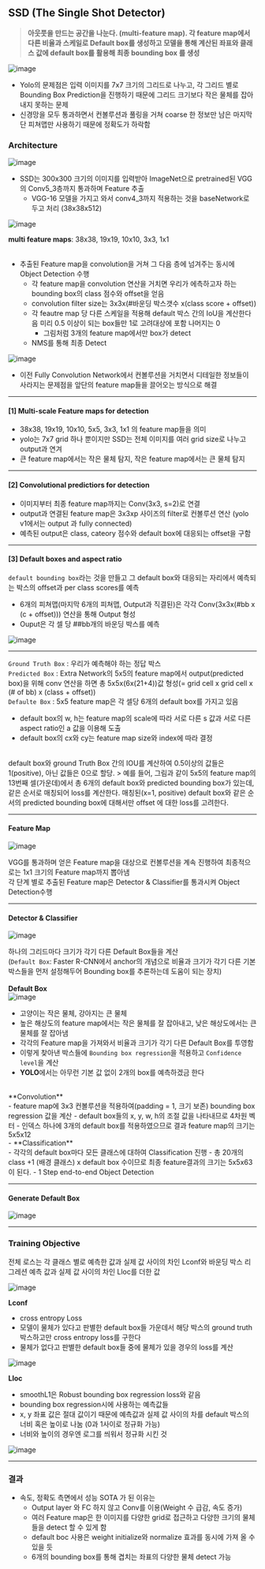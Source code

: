 ## SSD (The Single Shot Detector)

> **아웃풋을 만드는 공간을 나눈다. (multi-feature map). 각 feature map에서 다른 비율과 스케일로 Default box를 생성하고 모델을 통해 계산된 좌표와 클래스 값에 default box를 활용해 최종 bounding box 를 생성**

![image](https://user-images.githubusercontent.com/72767245/108738210-b8166c00-7576-11eb-9bde-38330ef9cfc9.png)


- Yolo의 문제점은 입력 이미지를 7x7 크기의 그리드로 나누고, 각 그리드 별로 Bounding Box Prediction을 진행하기 때문에 그리드 크기보다 작은 물체를 잡아내지 못하는 문제
- 신경망을 모두 통과하면서 컨볼루션과 풀링을 거쳐 coarse 한 정보만 남은 마지막 단 피쳐맵만 사용하기 때문에 정확도가 하락함

### Architecture

![image](https://user-images.githubusercontent.com/72767245/108737658-2c9cdb00-7576-11eb-9037-25665ea53338.png)

- SSD는 300x300 크기의 이미지를 입력받아 ImageNet으로 pretrained된 VGG의 Conv5_3층까지 통과하며 Feature 추출
  - VGG-16 모델을 가지고 와서 conv4_3까지 적용하는 것을 baseNetwork로 두고 처리 (38x38x512)

![image](https://user-images.githubusercontent.com/72767245/108805339-34df2f80-75e3-11eb-958e-9d66862f94ca.png)

**multi feature maps**: 38x38, 19x19, 10x10, 3x3, 1x1 <br><br>


- 추출된 Feature map을 convolution을 거쳐 그 다음 층에 넘겨주는 동시에 Object Detection 수행
  - 각 feature map을 convolution 연산을 거치면 우리가 에측하고자 하는 bounding box의 class 점수와 offset을 얻음
  - convolution filter size는 3x3x(#바운딩 박스갯수 x(class score + offset))
  - 각 feautre map 당 다른 스케일을 적용해 default 박스 간의 IoU을 계산한다음 미리 0.5 이상이 되는 box들만 1로 고려대상에 포함 나머지는 0
    - 그림처럼 3개의 feature map에서만 box가 detect
  - NMS를 통해 최종 Detect



![image](https://user-images.githubusercontent.com/72767245/108805993-d8304480-75e3-11eb-997d-e5386159dab0.png)


- 이전 Fully Convolution Network에서 컨볼루션을 거치면서 디테일한 정보들이 사라지는 문제점을 앞단의 feature map들을 끌어오는 방식으로 해결

---

#### [1] Multi-scale Feature maps for detection
- 38x38, 19x19, 10x10, 5x5, 3x3, 1x1 의 feature map들을 의미
- yolo는 7x7 grid 하나 뿐이지만 SSD는 전체 이미지를 여러 grid size로 나누고 output과 연겨 
- 큰 feature map에서는 작은 물체 탐지, 작은 feature map에서는 큰 물체 탐지

---

#### [2] Convolutional predictiors for detection
- 이미지부터 최종 feature map까지는 Conv(3x3, s=2)로 연결
- output과 연결된 feature map은 3x3xp 사이즈의 filter로 컨볼루션 연산 (yolo v1에서는 output 과 fully connected)
- 예측된 output은 class, cateory 점수와 default box에 대응되는 offset을 구함

---

#### [3] Default boxes and aspect ratio
```default bounding box```라는 것을 만들고 그 default box와 대응되는 자리에서 예측되는 박스의 offset과 per class scores를 예측
- 6개의 피쳐맵(마지막 6개의 피쳐맵, Output과 직결된)은 각각 Conv(3x3x(#bb x (c + offset))) 연산을 통해 Output 형성
- Ouput은 각 셀 당 ##bb개의 바운딩 박스를 예측

![image](https://user-images.githubusercontent.com/72767245/108809847-0f572380-75ed-11eb-8499-540ec6359e3d.png)


---

```Ground Truth Box``` : 우리가 예측해야 하는 정답 박스 <br>
```Predicted Box``` : Extra Network의 5x5의 feature map에서 output(predicted box)을 위해 conv 연산을 하면 총 5x5x(6x(21+4))값 형성(= grid cell x grid cell x (# of bb) x (class + offset)) <br>
```Defaulte Box``` : 5x5 feature map은 각 셀당 6개의 default box를 가지고 있음 <br>

- default box의 w, h는 feature map의 scale에 따라 서로 다른 s 값과 서로 다른 aspect ratio인 a 값을 이용해 도출
- default box의 cx와 cy는 feature map size와 index에 따라 결정
<br>
default box와 ground Truth Box 간의 IOU를 계산하여 0.5이상의 값들은 1(positive), 아닌 값들은 0으로 할당.
> 예를 들어, 그림과 같이 5x5의 feature map의 13번째 셀(가운데)에서 총 6개의 default box와 predicted bounding box가 있는데, 같은 순서로 매칭되어 loss를 계산한다. 매칭된(x=1, positive) default box와 같은 순서의 predicted bounding box에 대해서만 offset 에 대한 loss를 고려한다.


---

#### Feature Map

![image](https://user-images.githubusercontent.com/72767245/108804762-81c20680-75e1-11eb-82d6-c7138fad08b6.png)

VGG를 통과하며 얻은 Feature map을 대상으로 컨볼루션을 계속 진행하여 최종적으로는 1x1 크기의 Feature map까지 뽑아냄  
각 단계 별로 추출된 Feature map은 Detector & Classifier를 통과시켜 Object Detection수행

---

#### Detector & Classifier

![image](https://user-images.githubusercontent.com/72767245/108804860-cea5dd00-75e1-11eb-8e28-082649f9c8ef.png)

하나의 그리드마다 크기가 각기 다른 Default Box들을 계산 
<br>
(```Default Box```: Faster R-CNN에서 anchor의 개념으로 비율과 크기가 각기 다른 기본 박스들을 먼저 설정해두어 Bounding box를 추론하는데 도움이 되는 장치)  
<br>
**Default Box**  
![image](https://user-images.githubusercontent.com/72767245/108804984-2d6b5680-75e2-11eb-8be3-b7e6ece81c9e.png)

- 고양이는 작은 물체, 강아지는 큰 물체
- 높은 해상도의 feature map에서는 작은 물체를 잘 잡아내고, 낮은 해상도에서는 큰물체를 잘 잡아냄
- 각각의 Feature map을 가져와서 비율과 크기가 각기 다른 Default Box를 투영함
- 이렇게 찾아낸 박스들에 ```Bounding box regression```을 적용하고 ```Confidence level```을 계산
- **YOLO**에서는 아무런 기본 값 없이 2개의 box를 예측하겠금 한다
<br>
**Convolution** <br>
- feature map에 3x3 컨볼루션을 적용하여(padding = 1, 크기 보존) bounding box regression 값을 계산
- default box들의 x, y, w, h의 조절 값을 나타내므로 4차원 벡터
- 인덱스 하나에 3개의 default box를 적용하였으므로 결과 feature map의 크기는 5x5x12 <br>
- 
**Classification**<br>
- 각각의 default box마다 모든 클래스에 대하여 Classification 진행
- 총 20개의 class +1 (배경 클래스) x default box 수이므로 최종 feature결과의 크기는 5x5x63 이 된다.
- 1 Step end-to-end Object Detection

---

#### Generate Default Box 

 
![image](https://user-images.githubusercontent.com/72767245/108811131-06b41c80-75f0-11eb-9f6d-dd58f4b2bf50.png)


---
### Training Objective

전체 로스는 각 클래스 별로 예측한 값과 실제 값 사이의 차인 Lconf와 바운딩 박스 리그레션 예측 값과 실제 값 사이의 차인 Lloc를 더한 값<br>

![image](https://user-images.githubusercontent.com/72767245/108811197-2b0ff900-75f0-11eb-9c1e-be858919d8ce.png)

**Lconf**<br>
- cross entropy Loss
- 모델이 물체가 있다고 판별한 default box들 가운데서 해당 박스의 ground truth 박스하고만 cross entropy loss를 구한다
- 물체가 없다고 판별한 default box들 중에 물체가 있을 경우의 loss를 계산

![image](https://user-images.githubusercontent.com/72767245/108811223-37945180-75f0-11eb-92e3-db9af1060b4c.png)

**Lloc**<br>
- smoothL1은 Robust bounding box regression loss와 같음
- bounding box regression시에 사용하는 예측값들
-  x, y 좌표 값은 절대 값이기 때문에 예측값과 실제 값 사이의 차를 default 박스의 너비 혹은 높이로 나눔 (0과 1사이로 정규화 가능)
  - 너비와 높이의 경우엔 로그를 씌워서 정규화 시킨 것  

![image](https://user-images.githubusercontent.com/72767245/108811406-93f77100-75f0-11eb-8fb4-45ba0100dcab.png)



---

### 결과
- 속도, 정확도 측면에서 성능 SOTA 가 된 이유는
  - Output layer 와 FC 하지 않고 Conv를 이용(Weight 수 급감, 속도 증가)
  - 여러 Feature map은 한 이미지를 다양한 grid로 접근하고 다양한 크기의 물체들을 detect 할 수 있게 함
  - default boc 사용은 weight initialize와 normalize 효과를 동시에 가져 올 수 있을 듯
  - 6개의 bounding box를 통해 겹치는 좌표의 다양한 물체 detect 가능

